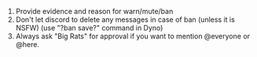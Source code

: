 1. Provide evidence and reason for warn/mute/ban
2. Don't let discord to delete any messages in case of ban (unless it is NSFW) (use "?ban save?" command in Dyno)
3. Always ask "Big Rats" for approval if you want to mention @everyone or @here.
